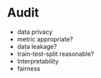 # Audit

* data privacy
* metric appropriate?
* data leakage?
* train-test-split reasonable?
* Interpretability
* fairness

